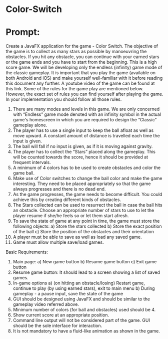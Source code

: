 # Color-Switch

# Prompt:

Create a JavaFX application for the game - Color Switch. The objective of the game is to collect
as many stars as possible by manoeuvring the obstacles. If you hit any obstacle, you can continue
with your earned stars or the game ends and you have to start from the beginning. This is a high
score game. We will be developing only the endless (infinity) game mode of the classic
gameplay. It is important that you play the game (available on both Android and iOS) and make
yourself well-familiar with it before reading this document any further. A youtube video of the
game can be found at this link.
Some of the rules for the game play are mentioned below. However, the exact set of rules
you can find yourself after playing the game. In your implementation you should follow all
those rules.
1) There are many modes and levels in this game. We are only concerned with “Endless”
game mode denoted with an infinity symbol in the actual game's homescreen in which
you are required to design the “Classic” gameplay alone.
2) The player has to use a single input to keep the ball afloat as well as move upward. A
constant amount of distance is travelled each time the input is given.
3) The ball will fall if no input is given, as if it is moving against gravity.
4) The player has to collect the “Stars” placed along the gameplay. This will be counted
towards the score, hence it should be provided at frequent intervals.
5) A minimum of 4 colors has to be used to create obstacles and color the game ball.
6) Make use of Color switches to change the ball color and make the game interesting. They
need to be placed appropriately so that the game always progresses and there is no dead
end.
7) As the game progresses, the game needs to become difficult. You could achieve this by
creating different kinds of obstacles.
8) The Stars collected can be used to resurrect the ball in case the ball hits an obstacle.
Choose an appropriate number of stars to use to let the player resume if she/he feels so or
let them start afresh.
9) To save the state of game at any point in time, the game must store the following objects:
a) Store the stars collected
b) Store the exact position of the ball
c) Store the position of the obstacles and their orientation
10) A player must be able to save as well as load any saved game.
11) Game must allow multiple save/load games.

Basic Requirements:

1) Main page:
a) New game button
b) Resume game button
c) Exit game button
2) Resume game button: It should lead to a screen showing a list of saved games.
3) In-game options
a) (on hitting an obstacle/losing) Restart game, continue to play (by using earned
stars), exit to main menu
b) During gameplay - a pause input, save the state of the game
4) GUI should be designed using JavaFX and should be similar to the gameplay video
referred above.
5) Minimum number of colors (for ball and obstacles) used should be 4.
6) Show current score at an appropriate position.
7) Command line output will not be considered part of the game. GUI should be the sole
interface for interaction.
8) It is not mandatory to have a fluid-like animation as shown in the game.

